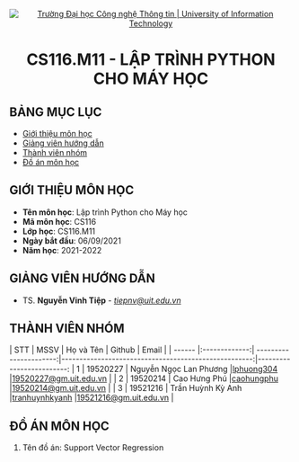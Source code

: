 <p align="center">
  <a href="https://www.uit.edu.vn/" title="Trường Đại học Công nghệ Thông tin" style="border: 5;">
    <img src="https://i.imgur.com/WmMnSRt.png" alt="Trường Đại học Công nghệ Thông tin | University of Information Technology">
  </a>
</p>

<!-- Title -->
<h1 align="center"><b>CS116.M11 - LẬP TRÌNH PYTHON CHO MÁY HỌC</b></h1>



## BẢNG MỤC LỤC
* [ Giới thiệu môn học](#gioithieumonhoc)
* [ Giảng viên hướng dẫn](#giangvien)
* [ Thành viên nhóm](#thanhvien)
* [ Đồ án môn học](#doan)
## GIỚI THIỆU MÔN HỌC
<a name="gioithieumonhoc"></a>
* **Tên môn học**: Lập trình Python cho Máy học
* **Mã môn học**: CS116
* **Lớp học**: CS116.M11
* **Ngày bắt đầu**: 06/09/2021
* **Năm học**: 2021-2022

## GIẢNG VIÊN HƯỚNG DẪN
<a name="giangvien"></a>
* TS. **Nguyễn Vinh Tiệp** - *tiepnv@uit.edu.vn*

## THÀNH VIÊN NHÓM
<a name="thanhvien"></a>
| STT    | MSSV          | Họ và Tên              | Github                                               | Email                   |
| ------ |:-------------:| ----------------------:|-----------------------------------------------------:|-------------------------:
| 1      | 19520227      | Nguyễn Ngọc Lan Phương |[lphuong304](https://github.com/lphuong304)          |19520227@gm.uit.edu.vn   |
| 2      | 19520214      | Cao Hưng Phú           |[caohungphu](https://github.com/caohungphu)          |19520214@gm.uit.edu.vn   |
| 3      | 19521216      | Trần Huỳnh Kỳ Anh      |[tranhuynhkyanh](https://github.com/https://github.com/tranhuynhkyanh)              |19521216@gm.uit.edu.vn   |

## ĐỒ ÁN MÔN HỌC
<a name="doan"></a>
1. Tên đồ án: Support Vector Regression
